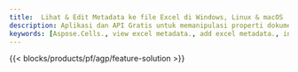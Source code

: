 ```yaml
---
title:  Lihat & Edit Metadata ke file Excel di Windows, Linux & macOS
description: Aplikasi dan API Gratis untuk memanipulasi properti dokumen file XLS dan XLSX
keywords: [Aspose.Cells., view excel metadata., add excel metadata., insert excel metadata., edit excel metadata., remove excel metadata., extract excel metadata., modify excel metadata]
---
```

{{< blocks/products/pf/agp/feature-solution >}} 

